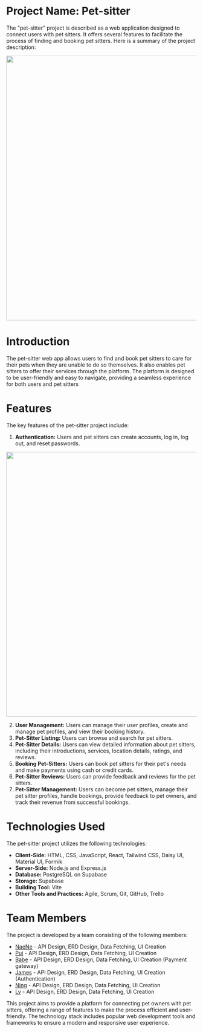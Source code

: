 # Project Name: Pet-sitter

The "pet-sitter" project is described as a web application designed to connect users with pet sitters. It offers several features to facilitate the process of finding and booking pet sitters. Here is a summary of the project description:

<img width='700px' src='https://res.cloudinary.com/df7osv6ct/image/upload/v1696929576/pet-sitter/vkpd3upfoonhqfkcaadr.png'/>

# Introduction

The pet-sitter web app allows users to find and book pet sitters to care for their pets when they are unable to do so themselves. It also enables pet sitters to offer their services through the platform. The platform is designed to be user-friendly and easy to navigate, providing a seamless experience for both users and pet sitters

# Features
The key features of the pet-sitter project include:

1. **Authentication:** Users and pet sitters can create accounts, log in, log out, and reset passwords.
<img width='700px' src='https://res.cloudinary.com/dotjt9qcw/image/upload/v1696952417/login-page_zqepd5.png'/>

2. **User Management:** Users can manage their user profiles, create and manage pet profiles, and view their booking history.
3. **Pet-Sitter Listing:** Users can browse and search for pet sitters.
4. **Pet-Sitter Details:** Users can view detailed information about pet sitters, including their introductions, services, location details, ratings, and reviews.
5. **Booking Pet-Sitters:** Users can book pet sitters for their pet's needs and make payments using cash or credit cards.
6. **Pet-Sitter Reviews:** Users can provide feedback and reviews for the pet sitters.
7. **Pet-Sitter Management:** Users can become pet sitters, manage their pet sitter profiles, handle bookings, provide feedback to pet owners, and track their revenue from successful bookings.

# Technologies Used
The pet-sitter project utilizes the following technologies:

- **Client-Side:** HTML, CSS, JavaScript, React, Tailwind CSS, Daisy UI, Material UI, Formik
- **Server-Side:** Node.js and Express.js
- **Database:** PostgreSQL on Supabase
- **Storage:** Supabase
- **Building Tool:** Vite
- **Other Tools and Practices:** Agile, Scrum, Git, GitHub, Trello


# Team Members
The project is developed by a team consisting of the following members:

- [NaeNe](https://github.com/nathkit) - API Design, ERD Design, Data Fetching, UI Creation
- [Pui](https://github.com/anthiya-r) - API Design, ERD Design, Data Fetching, UI Creation
- [Babe](https://github.com/PyW1tt) - API Design, ERD Design, Data Fetching, UI Creation (Payment gateway)
- [James](https://github.com/TJThanachot) - API Design, ERD Design, Data Fetching, UI Creation (Authentication)
- [Ning](https://github.com/House709) - API Design, ERD Design, Data Fetching, UI Creation
- [Ly](https://github.com/LillyKorakot) - API Design, ERD Design, Data Fetching, UI Creation

This project aims to provide a platform for connecting pet owners with pet sitters, offering a range of features to make the process efficient and user-friendly. The technology stack includes popular web development tools and frameworks to ensure a modern and responsive user experience.
